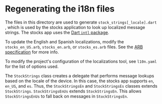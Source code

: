 # Regenerating the i18n files

The files in this directory are used to generate `stock_strings[_locale].dart`
, which is used by the stocks application to look up localized message
strings. The stocks app uses the [Dart `intl` package](https://github.com/dart-lang/intl).

To update the English and Spanish localizations, modify the
`stocks_en_US.arb`, `stocks_en.arb`, or `stocks_es.arb` files. See the
[ARB specification](https://github.com/google/app-resource-bundle/wiki/ApplicationResourceBundleSpecification)
for more info.

To modify the project's configuration of the localizations tool,
see `l10n.yaml` for the list of options used.

The `StockStrings` class creates a delegate that performs message lookups
based on the locale of the device. In this case, the stocks app supports
`en`, `en_US`, and `es`. Thus, the `StockStringsEn` and `StockStringsEs`
classes extends `StockStrings`. `StockStringsEnUs` extends
`StockStringsEn`. This allows `StockStringsEnUs` to fall back on messages
in `StockStringsEn`.
